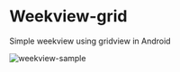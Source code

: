 # Weekview-grid
Simple weekview using gridview in Android

![weekview-sample](https://cloud.githubusercontent.com/assets/592596/13390107/421fabee-def2-11e5-8b68-42bbb3ca05db.png)
